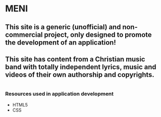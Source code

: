 # MENI

## This site is a generic (unofficial) and non-commercial project, only designed to promote the development of an application!

## This site has content from a Christian music band with totally independent lyrics, music and videos of their own authorship and copyrights.

#
### Resources used in application development
* HTML5
* CSS
